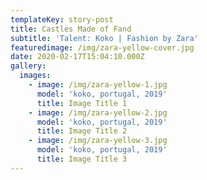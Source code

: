 ```yaml
---
templateKey: story-post
title: Castles Made of Fand
subtitle: 'Talent: Koko | Fashion by Zara'
featuredimage: /img/zara-yellow-cover.jpg
date: 2020-02-17T15:04:10.000Z
gallery:
  images:
    - image: /img/zara-yellow-1.jpg
      model: 'koko, portugal, 2019'
      title: Image Title 1
    - image: /img/zara-yellow-2.jpg
      model: 'koko, portugal, 2019'
      title: Image Title 2
    - image: /img/zara-yellow-3.jpg
      model: 'koko, portugal, 2019'
      title: Image Title 3
---
```


